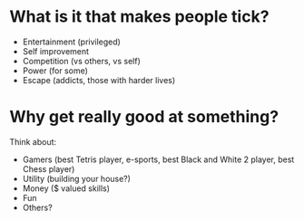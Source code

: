 # What is it that makes people tick?
- Entertainment (privileged)
- Self improvement
- Competition (vs others, vs self)
- Power (for some)
- Escape (addicts, those with harder lives)

# Why get really good at something?
Think about:
- Gamers (best Tetris player, e-sports, best Black and White 2 player, best Chess player)
- Utility (building your house?)
- Money ($ valued skills)
- Fun
- Others?
